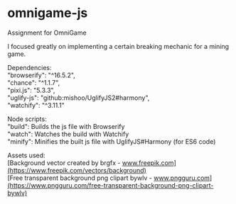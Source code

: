 # omnigame-js
Assignment for OmniGame

I focused greatly on implementing a certain breaking mechanic for a mining game.

Dependencies:  
"browserify": "^16.5.2",  
"chance": "^1.1.7",  
"pixi.js": "5.3.3",  
"uglify-js": "github:mishoo/UglifyJS2#harmony",  
"watchify": "^3.11.1"

Node scripts:  
"build": Builds the js file with Browserify  
"watch": Watches the build with Watchify  
"minify": Minifies the built js file with UglifyJS#Harmony (for ES6 code)

Assets used:  
[Background vector created by brgfx - www.freepik.com](https://www.freepik.com/vectors/background)  
[Free transparent background png clipart bywlv - www.pngguru.com](https://www.pngguru.com/free-transparent-background-png-clipart-bywlv)